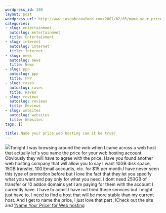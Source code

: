 ```yaml
--- 
wordpress_id: 308
layout: post
wordpress_url: http://www.josephcrawford.com/2007/02/05/name-your-price-web-hosting-can-it-be-true/
categories: 
- slug: entertainment
  autoslug: entertainment
  title: Entertainment
- slug: internet
  autoslug: internet
  title: Internet
- slug: news
  autoslug: news
  title: News
- slug: ppp
  autoslug: ppp
  title: PPP
- slug: raves
  autoslug: raves
  title: Raves
- slug: reviews
  autoslug: reviews
  title: Reviews
- slug: websites
  autoslug: websites
  title: Websites
tags: []

title: Name your price web hosting can it be true?
---
```

![](http://www.counttrackula.com/tracker/images/8718/3108.gif)Tonight I was browsing around the web when I came across a web host that actually let's you name the price for your web hosting account.  Obviously they will have to agree with the price.  Have you found another web hosting company that will allow you to say I want 10GB disk space, 15GB transfer, 100 Email accounts, etc. for $15 per month.I have never seen this type of promotion before but I love the fact that they let you specify what you want and pay only for what you need.  I dont need 250GB of transfer or 10 addon domains yet I am paying for them with the account I currently have.  I have to admit I have not tried these services but I might just have to.  I need to find a host that will be more stable than my current host.  And I get to name the price, I just love that part ;)Check out the site and [ 'Name Your Price' for Web hosting](http://www.counttrackula.com/tracker/links/8718/3108)
